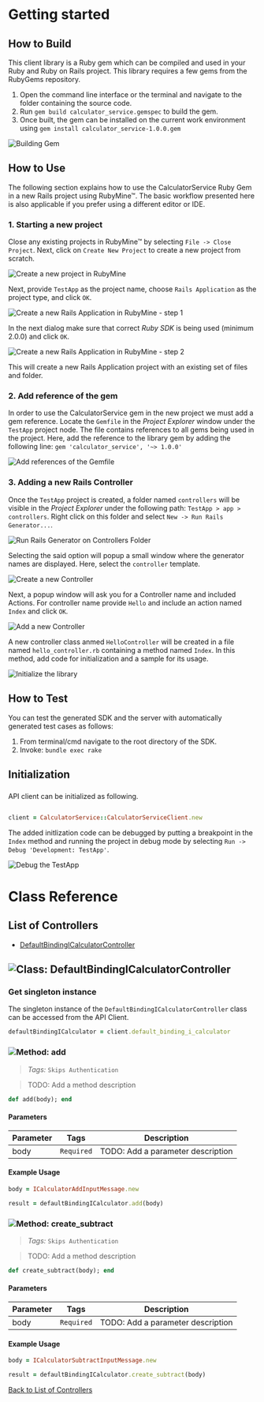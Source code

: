 # Getting started

## How to Build

This client library is a Ruby gem which can be compiled and used in your Ruby and Ruby on Rails project. This library requires a few gems from the RubyGems repository.

1. Open the command line interface or the terminal and navigate to the folder containing the source code.
2. Run ``` gem build calculator_service.gemspec ``` to build the gem.
3. Once built, the gem can be installed on the current work environment using ``` gem install calculator_service-1.0.0.gem ```

![Building Gem](https://apidocs.io/illustration/ruby?step=buildSDK&workspaceFolder=CalculatorService-Ruby&workspaceName=CalculatorService-Ruby&projectName=calculator_service&gemName=calculator_service&gemVer=1.0.0)

## How to Use

The following section explains how to use the CalculatorService Ruby Gem in a new Rails project using RubyMine&trade;. The basic workflow presented here is also applicable if you prefer using a different editor or IDE.

### 1. Starting a new project

Close any existing projects in RubyMine&trade; by selecting ``` File -> Close Project ```. Next, click on ``` Create New Project ``` to create a new project from scratch.

![Create a new project in RubyMine](https://apidocs.io/illustration/ruby?step=createNewProject0&workspaceFolder=CalculatorService-Ruby&workspaceName=CalculatorService&projectName=calculator_service&gemName=calculator_service&gemVer=1.0.0)

Next, provide ``` TestApp ``` as the project name, choose ``` Rails Application ``` as the project type, and click ``` OK ```.

![Create a new Rails Application in RubyMine - step 1](https://apidocs.io/illustration/ruby?step=createNewProject1&workspaceFolder=CalculatorService-Ruby&workspaceName=CalculatorService&projectName=calculator_service&gemName=calculator_service&gemVer=1.0.0)

In the next dialog make sure that correct *Ruby SDK* is being used (minimum 2.0.0) and click ``` OK ```.

![Create a new Rails Application in RubyMine - step 2](https://apidocs.io/illustration/ruby?step=createNewProject2&workspaceFolder=CalculatorService-Ruby&workspaceName=CalculatorService&projectName=calculator_service&gemName=calculator_service&gemVer=1.0.0)

This will create a new Rails Application project with an existing set of files and folder.

### 2. Add reference of the gem

In order to use the CalculatorService gem in the new project we must add a gem reference. Locate the ```Gemfile``` in the *Project Explorer* window under the ``` TestApp ``` project node. The file contains references to all gems being used in the project. Here, add the reference to the library gem by adding the following line: ``` gem 'calculator_service', '~> 1.0.0' ```

![Add references of the Gemfile](https://apidocs.io/illustration/ruby?step=addReference&workspaceFolder=CalculatorService-Ruby&workspaceName=CalculatorService&projectName=calculator_service&gemName=calculator_service&gemVer=1.0.0)

### 3. Adding a new Rails Controller

Once the ``` TestApp ``` project is created, a folder named ``` controllers ``` will be visible in the *Project Explorer* under the following path: ``` TestApp > app > controllers ```. Right click on this folder and select ``` New -> Run Rails Generator... ```.

![Run Rails Generator on Controllers Folder](https://apidocs.io/illustration/ruby?step=addCode0&workspaceFolder=CalculatorService-Ruby&workspaceName=CalculatorService&projectName=calculator_service&gemName=calculator_service&gemVer=1.0.0)

Selecting the said option will popup a small window where the generator names are displayed. Here, select the ``` controller ``` template.

![Create a new Controller](https://apidocs.io/illustration/ruby?step=addCode1&workspaceFolder=CalculatorService-Ruby&workspaceName=CalculatorService&projectName=calculator_service&gemName=calculator_service&gemVer=1.0.0)

Next, a popup window will ask you for a Controller name and included Actions. For controller name provide ``` Hello ``` and include an action named ``` Index ``` and click ``` OK ```.

![Add a new Controller](https://apidocs.io/illustration/ruby?step=addCode2&workspaceFolder=CalculatorService-Ruby&workspaceName=CalculatorService&projectName=calculator_service&gemName=calculator_service&gemVer=1.0.0)

A new controller class anmed ``` HelloController ``` will be created in a file named ``` hello_controller.rb ``` containing a method named ``` Index ```. In this method, add code for initialization and a sample for its usage.

![Initialize the library](https://apidocs.io/illustration/ruby?step=addCode3&workspaceFolder=CalculatorService-Ruby&workspaceName=CalculatorService&projectName=calculator_service&gemName=calculator_service&gemVer=1.0.0)

## How to Test

You can test the generated SDK and the server with automatically generated test
cases as follows:

  1. From terminal/cmd navigate to the root directory of the SDK.
  2. Invoke: `bundle exec rake`

## Initialization

### 

API client can be initialized as following.

```ruby

client = CalculatorService::CalculatorServiceClient.new
```

The added initlization code can be debugged by putting a breakpoint in the ``` Index ``` method and running the project in debug mode by selecting ``` Run -> Debug 'Development: TestApp' ```.

![Debug the TestApp](https://apidocs.io/illustration/ruby?step=addCode4&workspaceFolder=CalculatorService-Ruby&workspaceName=CalculatorService&projectName=calculator_service&gemName=calculator_service&gemVer=1.0.0&initLine=client%2520%253D%2520CalculatorServiceClient.new)



# Class Reference

## <a name="list_of_controllers"></a>List of Controllers

* [DefaultBindingICalculatorController](#default_binding_i_calculator_controller)

## <a name="default_binding_i_calculator_controller"></a>![Class: ](https://apidocs.io/img/class.png ".DefaultBindingICalculatorController") DefaultBindingICalculatorController

### Get singleton instance

The singleton instance of the ``` DefaultBindingICalculatorController ``` class can be accessed from the API Client.

```ruby
defaultBindingICalculator = client.default_binding_i_calculator
```

### <a name="add"></a>![Method: ](https://apidocs.io/img/method.png ".DefaultBindingICalculatorController.add") add

> *Tags:*  ``` Skips Authentication ``` 

> TODO: Add a method description


```ruby
def add(body); end
```

#### Parameters

| Parameter | Tags | Description |
|-----------|------|-------------|
| body |  ``` Required ```  | TODO: Add a parameter description |


#### Example Usage

```ruby
body = ICalculatorAddInputMessage.new

result = defaultBindingICalculator.add(body)

```


### <a name="create_subtract"></a>![Method: ](https://apidocs.io/img/method.png ".DefaultBindingICalculatorController.create_subtract") create_subtract

> *Tags:*  ``` Skips Authentication ``` 

> TODO: Add a method description


```ruby
def create_subtract(body); end
```

#### Parameters

| Parameter | Tags | Description |
|-----------|------|-------------|
| body |  ``` Required ```  | TODO: Add a parameter description |


#### Example Usage

```ruby
body = ICalculatorSubtractInputMessage.new

result = defaultBindingICalculator.create_subtract(body)

```


[Back to List of Controllers](#list_of_controllers)




